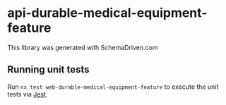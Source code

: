 
# api-durable-medical-equipment-feature

This library was generated with SchemaDriven.com

## Running unit tests

Run `nx test web-durable-medical-equipment-feature` to execute the unit tests via [Jest](https://jestjs.io).

